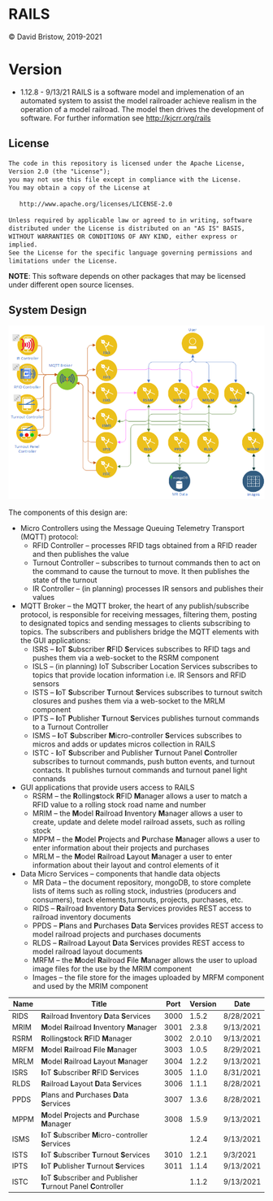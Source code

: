 # RAILS
&copy; David Bristow, 2019-2021

# Version
* 1.12.8 - 9/13/21
RAILS is a software model and implemenation of an automated system to assist the model railroader achieve realism in the operation of a model railroad. The model then drives the development of software.
For further information see http://kjcrr.org/rails

## License

    The code in this repository is licensed under the Apache License, Version 2.0 (the "License");
    you may not use this file except in compliance with the License.
    You may obtain a copy of the License at

       http://www.apache.org/licenses/LICENSE-2.0

    Unless required by applicable law or agreed to in writing, software
    distributed under the License is distributed on an "AS IS" BASIS,
    WITHOUT WARRANTIES OR CONDITIONS OF ANY KIND, either express or implied.
    See the License for the specific language governing permissions and
    limitations under the License.

**NOTE**: This software depends on other packages that may be licensed under different open source licenses.

## System Design
![System Design](https://github.com/djbristow/RAILS/blob/master/sysdesign.png)

The components of this design are:
- Micro Controllers using the Message Queuing Telemetry Transport (MQTT) protocol:
  - RFID Controller – processes RFID tags obtained from a RFID reader and then publishes the value
  - Turnout Controller – subscribes to turnout commands then to act on the command to cause the turnout to move. It then publishes the state of the turnout
  - IR Controller – (in planning) processes IR sensors and publishes their values
- MQTT Broker – the MQTT broker, the heart of any publish/subscribe protocol, is responsible for receiving messages, filtering them, posting to designated topics and sending messages to clients subscribing to topics. The subscribers and publishers bridge the MQTT elements with the GUI applications:
  - ISRS – **I**oT **S**ubscriber **R**FID **S**ervices subscribes to RFID tags and pushes them via a web-socket to the RSRM component
  - ISLS – (in planning) IoT Subscriber Location Services subscribes to topics that provide location information i.e. IR Sensors and RFID sensors
  - ISTS – **I**oT **S**ubscriber **T**urnout **S**ervices subscribes to turnout switch closures and pushes them via a web-socket to the MRLM component
  - IPTS – **I**oT **P**ublisher **T**urnout **S**ervices publishes turnout commands to a Turnout Controller
  - ISMS – **I**oT **S**ubscriber **M**icro-controller **S**ervices subscribes to micros and adds or updates micros collection in RAILS
  - ISTC - **I**oT **S**ubscriber and Publisher **T**urnout Panel **C**ontroller subscribes to turnout commands, push button events, and turnout contacts. It publishes turnout commands and turnout panel light connands
- GUI applications that provide users access to RAILS
  - RSRM – the **R**olling**s**tock **R**FID **M**anager allows a user to match a RFID value to a rolling stock road name and number
  - MRIM – the **M**odel **R**ailroad **I**nventory **M**anager allows a user to create, update and delete model railroad assets, such as rolling stock
  - MPPM – the **M**odel **P**rojects and **P**urchase **M**anager allows a user to enter information about their projects and purchases
  - MRLM – the **M**odel **R**ailroad **L**ayout **M**anager a user to enter information about their layout and control elements of it
- Data Micro Services – components that handle data objects
  - MR Data – the document repository, mongoDB, to store complete lists of items such as rolling stock, industries (producers and consumers), track elements,turnouts, projects, purchases, etc.
  - RIDS – **R**ailroad **I**nventory **D**ata **S**ervices provides REST access to railroad inventory documents
  - PPDS – **P**lans and **P**urchases **D**ata **S**ervices provides REST access to model railroad projects and purchases documents
  - RLDS – **R**ailroad **L**ayout **D**ata **S**ervices provides REST access to model railroad layout documents
  - MRFM – the **M**odel **R**ailroad **F**ile **M**anager allows the user to upload image files for the use by the MRIM component
  - Images – the file store for the images uploaded by MRFM component and used by the MRIM component

|Name |Title                                  |Port |Version|Date     |
|-----|---------------------------------------|-----|-------|---------|
|RIDS|**R**ailroad **I**nventory **D**ata **S**ervices|3000|1.5.2|8/28/2021|
|MRIM|**M**odel **R**ailroad **I**nventory **M**anager|3001|2.3.8|9/13/2021|
|RSRM|**R**olling**s**tock **R**FID **M**anager|3002|2.0.10|9/13/2021|
|MRFM|**M**odel **R**ailroad **F**ile **M**anager|3003|1.0.5|8/29/2021|
|MRLM|**M**odel **R**ailroad **L**ayout **M**anager|3004|1.2.2|9/13/2021|
|ISRS|**I**oT **S**ubscriber **R**FID **S**ervices|3005|1.1.0|8/31/2021|
|RLDS|**R**ailroad **L**ayout **D**ata **S**ervices|3006|1.1.1|8/28/2021
|PPDS|**P**lans and **P**urchases **D**ata **S**ervices|3007|1.3.6|8/28/2021|
|MPPM|**M**odel **P**rojects and **P**urchase **M**anager|3008|1.5.9|9/13/2021|
|ISMS|**I**oT **S**ubscriber **M**icro-controller **S**ervices||1.2.4|9/13/2021|
|ISTS|**I**oT **S**ubscriber **T**urnout **S**ervices|3010|1.2.1|9/3/2021|
|IPTS|**I**oT **P**ublisher **T**urnout **S**ervices|3011|1.1.4|9/13/2021|
|ISTC|**I**oT **S**ubscriber and Publisher **T**urnout Panel **C**ontroller||1.1.2|9/13/2021|



